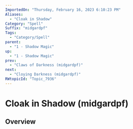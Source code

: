 ```yaml
---
ImportedOn: "Thursday, February 16, 2023 6:10:23 PM"
Aliases:
  - "Cloak in Shadow"
Category: "Spell"
Suffix: "midgardpf"
Tags:
  - "Category/Spell"
parent:
  - "1 - Shadow Magic"
up:
  - "1 - Shadow Magic"
prev:
  - "Claws of Darkness (midgardpf)"
next:
  - "Cloying Darkness (midgardpf)"
RWtopicId: "Topic_7936"
---
```

# Cloak in Shadow (midgardpf)
## Overview
